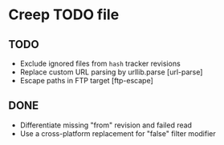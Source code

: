 Creep TODO file
===============

TODO
----

- Exclude ignored files from `hash` tracker revisions
- Replace custom URL parsing by urllib.parse [url-parse]
- Escape paths in FTP target [ftp-escape]

DONE
----

- Differentiate missing "from" revision and failed read
- Use a cross-platform replacement for "false" filter modifier
